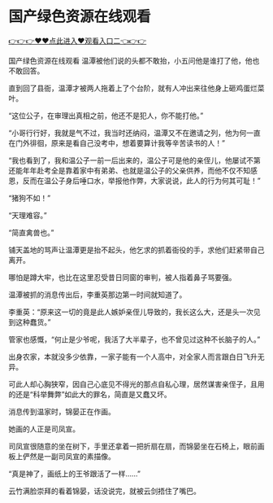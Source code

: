 # 国产绿色资源在线观看

 <a href="http://www.baidu.com/link?url=XaDzi4lrlBsIf7hc43pQAeEvE68KnODCy8r9yapmf0G&wd=&eqid=c54cd89e006c3be70000000466c61f85">👉👉👉♥♥点此进入♥观看入口二👈👉👉</a>

国产绿色资源在线观看
温潭被他们说的头都不敢抬，小五问他是谁打了他，他也不敢回答。

直到回了县衙，温潭才被两人拖着上了个台阶，就有人冲出来往他身上砸鸡蛋烂菜叶。

“这位公子，在审理出真相之前，他还不是犯人，你不能打他。”

“小哥行行好，我就是气不过，我当时还纳闷，温潭又不在邀请之列，他为何一直在门外徘徊，原来是看自己没考中，想着要算计我等辛苦读书的人！”

“我也看到了，我和温公子一前一后出来的，温公子可是他的亲侄儿，他屡试不第还能年年赴考全是靠着家中有弟弟、也就是温公子的父亲供养，而他不仅不知感恩，反而在温公子身后唾口水，举报他作弊，大家说说，此人的行为何其可耻！”

“猪狗不如！”

“天理难容。”

“简直禽兽也。”

铺天盖地的骂声让温潭更是抬不起头，他乞求的抓着衙役的手，求他们赶紧带自己离开。

哪怕是蹲大牢，也比在这里忍受昔日同窗的审判，被人指着鼻子骂要强。

温潭被抓的消息传出后，李重英那边第一时间就知道了。

李重英：“原来这一切的竟是此人嫉妒亲侄儿导致的，我长这么大，还是头一次见到这种蠢货。”

管家也感慨，“何止是少爷呢，我活了大半辈子，也不曾见过这种不长脑子的人。”

出身农家，本就没多少依靠，一家子能有一个人高中，对全家人而言跟白日飞升无异。

可此人却心胸狭窄，因自己心底见不得光的那点自私心理，居然谋害亲侄子，且用的还是“科举舞弊”如此大的罪名，简直是又蠢又坏。

消息传到温家时，锦晏正在作画。

她画的人正是司凤宣。

司凤宣很随意的坐在树下，手里还拿着一把折扇在扇，而锦晏坐在石椅上，眼前画板上俨然是一副司凤宣的素描像。

“真是神了，画纸上的王爷跟活了一样……”

云竹满脸崇拜的看着锦晏，话没说完，就被云剑捂住了嘴巴。
